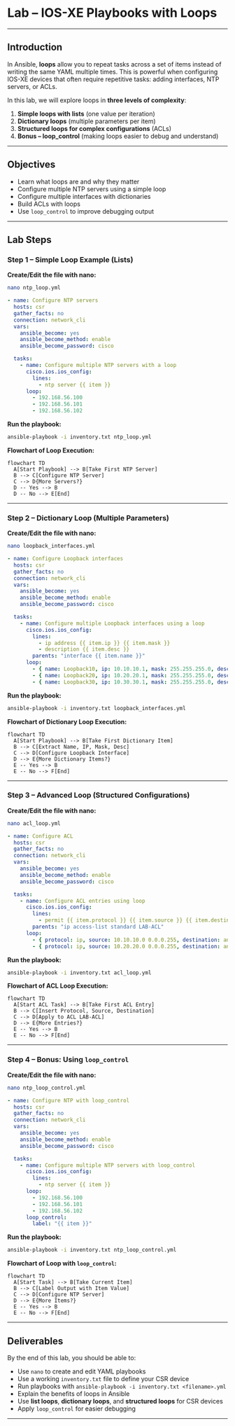 # Lab – IOS-XE Playbooks with Loops

---

## Introduction

In Ansible, **loops** allow you to repeat tasks across a set of items instead of writing the same YAML multiple times. This is powerful when configuring IOS-XE devices that often require repetitive tasks: adding interfaces, NTP servers, or ACLs.

In this lab, we will explore loops in **three levels of complexity**:

1. **Simple loops with lists** (one value per iteration)
2. **Dictionary loops** (multiple parameters per item)
3. **Structured loops for complex configurations** (ACLs)
4. **Bonus – loop\_control** (making loops easier to debug and understand)

---

## Objectives

* Learn what loops are and why they matter
* Configure multiple NTP servers using a simple loop
* Configure multiple interfaces with dictionaries
* Build ACLs with loops
* Use `loop_control` to improve debugging output

---

## Lab Steps

### Step 1 – Simple Loop Example (Lists)

**Create/Edit the file with nano:**

```bash
nano ntp_loop.yml
```

```yaml
- name: Configure NTP servers
  hosts: csr
  gather_facts: no
  connection: network_cli
  vars:
    ansible_become: yes
    ansible_become_method: enable
    ansible_become_password: cisco

  tasks:
    - name: Configure multiple NTP servers with a loop
      cisco.ios.ios_config:
        lines:
          - ntp server {{ item }}
      loop:
        - 192.168.56.100
        - 192.168.56.101
        - 192.168.56.102
```

**Run the playbook:**

```bash
ansible-playbook -i inventory.txt ntp_loop.yml
```

**Flowchart of Loop Execution:**

```mermaid
flowchart TD
  A[Start Playbook] --> B[Take First NTP Server]
  B --> C[Configure NTP Server]
  C --> D{More Servers?}
  D -- Yes --> B
  D -- No --> E[End]
```

---

### Step 2 – Dictionary Loop (Multiple Parameters)

**Create/Edit the file with nano:**

```bash
nano loopback_interfaces.yml
```

```yaml
- name: Configure Loopback interfaces
  hosts: csr
  gather_facts: no
  connection: network_cli
  vars:
    ansible_become: yes
    ansible_become_method: enable
    ansible_become_password: cisco

  tasks:
    - name: Configure multiple Loopback interfaces using a loop
      cisco.ios.ios_config:
        lines:
          - ip address {{ item.ip }} {{ item.mask }}
          - description {{ item.desc }}
        parents: "interface {{ item.name }}"
      loop:
        - { name: Loopback10, ip: 10.10.10.1, mask: 255.255.255.0, desc: "Configured by Ansible - Loopback10" }
        - { name: Loopback20, ip: 10.20.20.1, mask: 255.255.255.0, desc: "Configured by Ansible - Loopback20" }
        - { name: Loopback30, ip: 10.30.30.1, mask: 255.255.255.0, desc: "Configured by Ansible - Loopback30" }
```

**Run the playbook:**

```bash
ansible-playbook -i inventory.txt loopback_interfaces.yml
```

**Flowchart of Dictionary Loop Execution:**

```mermaid
flowchart TD
  A[Start Playbook] --> B[Take First Dictionary Item]
  B --> C[Extract Name, IP, Mask, Desc]
  C --> D[Configure Loopback Interface]
  D --> E{More Dictionary Items?}
  E -- Yes --> B
  E -- No --> F[End]
```

---

### Step 3 – Advanced Loop (Structured Configurations)

**Create/Edit the file with nano:**

```bash
nano acl_loop.yml
```

```yaml
- name: Configure ACL
  hosts: csr
  gather_facts: no
  connection: network_cli
  vars:
    ansible_become: yes
    ansible_become_method: enable
    ansible_become_password: cisco

  tasks:
    - name: Configure ACL entries using loop
      cisco.ios.ios_config:
        lines:
          - permit {{ item.protocol }} {{ item.source }} {{ item.destination }}
        parents: "ip access-list standard LAB-ACL"
      loop:
        - { protocol: ip, source: 10.10.10.0 0.0.0.255, destination: any }
        - { protocol: ip, source: 10.20.20.0 0.0.0.255, destination: any }
```

**Run the playbook:**

```bash
ansible-playbook -i inventory.txt acl_loop.yml
```

**Flowchart of ACL Loop Execution:**

```mermaid
flowchart TD
  A[Start ACL Task] --> B[Take First ACL Entry]
  B --> C[Insert Protocol, Source, Destination]
  C --> D[Apply to ACL LAB-ACL]
  D --> E{More Entries?}
  E -- Yes --> B
  E -- No --> F[End]
```

---

### Step 4 – Bonus: Using `loop_control`

**Create/Edit the file with nano:**

```bash
nano ntp_loop_control.yml
```

```yaml
- name: Configure NTP with loop_control
  hosts: csr
  gather_facts: no
  connection: network_cli
  vars:
    ansible_become: yes
    ansible_become_method: enable
    ansible_become_password: cisco

  tasks:
    - name: Configure multiple NTP servers with loop_control
      cisco.ios.ios_config:
        lines:
          - ntp server {{ item }}
      loop:
        - 192.168.56.100
        - 192.168.56.101
        - 192.168.56.102
      loop_control:
        label: "{{ item }}"
```

**Run the playbook:**

```bash
ansible-playbook -i inventory.txt ntp_loop_control.yml
```

**Flowchart of Loop with `loop_control`:**

```mermaid
flowchart TD
  A[Start Task] --> B[Take Current Item]
  B --> C[Label Output with Item Value]
  C --> D[Configure NTP Server]
  D --> E{More Items?}
  E -- Yes --> B
  E -- No --> F[End]
```

---

## Deliverables

By the end of this lab, you should be able to:

* Use `nano` to create and edit YAML playbooks
* Use a working `inventory.txt` file to define your CSR device
* Run playbooks with `ansible-playbook -i inventory.txt <filename>.yml`
* Explain the benefits of loops in Ansible
* Use **list loops**, **dictionary loops**, and **structured loops** for CSR devices
* Apply `loop_control` for easier debugging

---
